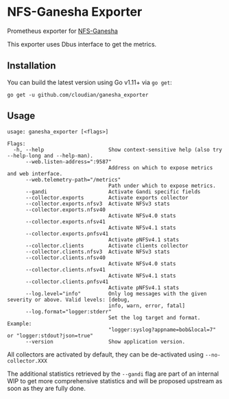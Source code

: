 # NFS-Ganesha Exporter
Prometheus exporter for [NFS-Ganesha](https://github.com/nfs-ganesha/nfs-ganesha/)

This exporter uses Dbus interface to get the metrics.

## Installation
You can build the latest version using Go v1.11+ via `go get`:
```
go get -u github.com/cloudian/ganesha_exporter
```

## Usage
```
usage: ganesha_exporter [<flags>]

Flags:
  -h, --help                     Show context-sensitive help (also try --help-long and --help-man).
      --web.listen-address=":9587"
                                 Address on which to expose metrics and web interface.
      --web.telemetry-path="/metrics"
                                 Path under which to expose metrics.
      --gandi                    Activate Gandi specific fields
      --collector.exports        Activate exports collector
      --collector.exports.nfsv3  Activate NFSv3 stats
      --collector.exports.nfsv40
                                 Activate NFSv4.0 stats
      --collector.exports.nfsv41
                                 Activate NFSv4.1 stats
      --collector.exports.pnfsv41
                                 Activate pNFSv4.1 stats
      --collector.clients        Activate clients collector
      --collector.clients.nfsv3  Activate NFSv3 stats
      --collector.clients.nfsv40
                                 Activate NFSv4.0 stats
      --collector.clients.nfsv41
                                 Activate NFSv4.1 stats
      --collector.clients.pnfsv41
                                 Activate pNFSv4.1 stats
      --log.level="info"         Only log messages with the given severity or above. Valid levels: [debug,
                                 info, warn, error, fatal]
      --log.format="logger:stderr"
                                 Set the log target and format. Example:
                                 "logger:syslog?appname=bob&local=7" or "logger:stdout?json=true"
      --version                  Show application version.
```

All collectors are activated by default, they can be de-activated using `--no-collector.XXX`

The additional statistics retrieved by the `--gandi` flag are part of an internal WIP to get more
comprehensive statistics and will be proposed upstream as soon as they are fully done.


